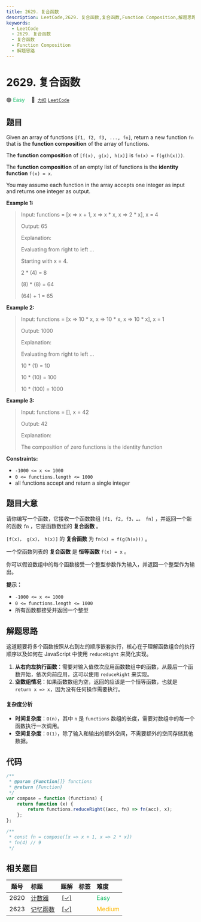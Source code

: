 ```yaml
---
title: 2629. 复合函数
description: LeetCode,2629. 复合函数,复合函数,Function Composition,解题思路
keywords:
  - LeetCode
  - 2629. 复合函数
  - 复合函数
  - Function Composition
  - 解题思路
---
```


# 2629. 复合函数

🟢 <font color=#15bd66>Easy</font>&emsp; 🔗&ensp;[`力扣`](https://leetcode.cn/problems/function-composition) [`LeetCode`](https://leetcode.com/problems/function-composition)

## 题目

Given an array of functions `[f1, f2, f3, ..., fn]`, return a new function
`fn` that is the **function composition** of the array of functions.

The **function composition** of `[f(x), g(x), h(x)]` is `fn(x) = f(g(h(x)))`.

The **function composition** of an empty list of functions is the **identity
function** `f(x) = x`.

You may assume each function in the array accepts one integer as input and
returns one integer as output.

**Example 1:**

> Input: functions = [x => x + 1, x => x * x, x => 2 * x], x = 4
>
> Output: 65
>
> Explanation:
>
> Evaluating from right to left ...
>
> Starting with x = 4.
>
> 2 \* (4) = 8
>
> (8) \* (8) = 64
>
> (64) + 1 = 65

**Example 2:**

> Input: functions = [x => 10 * x, x => 10 * x, x => 10 * x], x = 1
>
> Output: 1000
>
> Explanation:
>
> Evaluating from right to left ...
>
> 10 \* (1) = 10
>
> 10 \* (10) = 100
>
> 10 \* (100) = 1000

**Example 3:**

> Input: functions = [], x = 42
>
> Output: 42
>
> Explanation:
>
> The composition of zero functions is the identity function

**Constraints:**

- `-1000 <= x <= 1000`
- `0 <= functions.length <= 1000`
- all functions accept and return a single integer

## 题目大意

请你编写一个函数，它接收一个函数数组 `[f1, f2, f3，…， fn]` ，并返回一个新的函数 `fn` ，它是函数数组的 **复合函数** 。

`[f(x)， g(x)， h(x)]` 的 **复合函数** 为 `fn(x) = f(g(h(x)))` 。

一个空函数列表的 **复合函数** 是 **恒等函数** `f(x) = x` 。

你可以假设数组中的每个函数接受一个整型参数作为输入，并返回一个整型作为输出。

**提示：**

- `-1000 <= x <= 1000`
- `0 <= functions.length <= 1000`
- 所有函数都接受并返回一个整型

## 解题思路

这道题要将多个函数按照从右到左的顺序嵌套执行，核心在于理解函数组合的执行顺序以及如何在 JavaScript 中使用 `reduceRight` 来简化实现。

1. **从右向左执行函数**：需要对输入值依次应用函数数组中的函数，从最后一个函数开始，依次向前应用，这可以使用 `reduceRight` 来实现。
2. **空数组情况**：如果函数数组为空，返回的应该是一个恒等函数，也就是 `return x => x`，因为没有任何操作需要执行。

#### 复杂度分析

- **时间复杂度**：`O(n)`，其中 `n` 是 `functions` 数组的长度，需要对数组中的每一个函数执行一次调用。
- **空间复杂度**：`O(1)`，除了输入和输出的额外空间，不需要额外的空间存储其他数据。

## 代码

```javascript
/**
 * @param {Function[]} functions
 * @return {Function}
 */
var compose = function (functions) {
	return function (x) {
		return functions.reduceRight((acc, fn) => fn(acc), x);
	};
};

/**
 * const fn = compose([x => x + 1, x => 2 * x])
 * fn(4) // 9
 */
```

## 相关题目

<!-- prettier-ignore -->
| 题号 | 标题 | 题解 | 标签 | 难度 |
| :------: | :------ | :------: | :------ | :------ |
| 2620 | [计数器](https://leetcode.com/problems/counter) | [[✓]](/problem/2620.md) |  | <font color=#15bd66>Easy</font> |
| 2623 | [记忆函数](https://leetcode.com/problems/memoize) | [[✓]](/problem/2623.md) |  | <font color=#ffb800>Medium</font> |